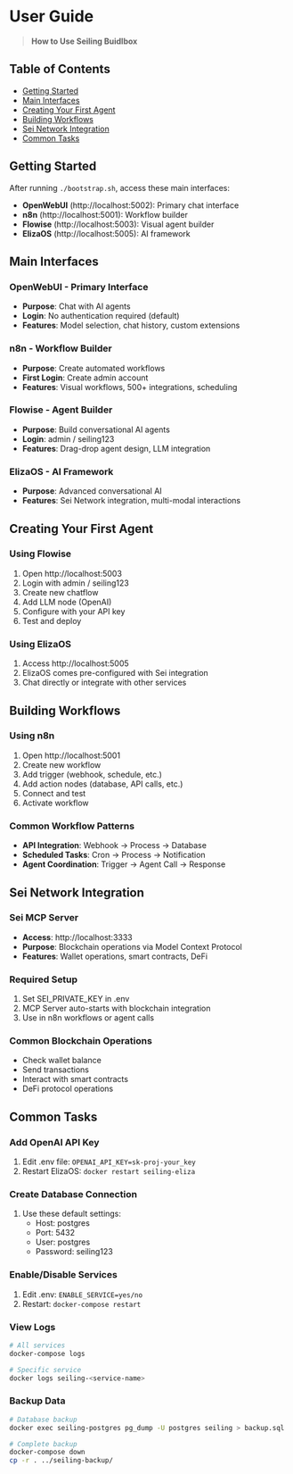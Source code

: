 # User Guide

> **How to Use Seiling Buidlbox**

## Table of Contents

- [Getting Started](#getting-started)
- [Main Interfaces](#main-interfaces)
- [Creating Your First Agent](#creating-your-first-agent)
- [Building Workflows](#building-workflows)
- [Sei Network Integration](#sei-network-integration)
- [Common Tasks](#common-tasks)

## Getting Started

After running `./bootstrap.sh`, access these main interfaces:

- **OpenWebUI** (http://localhost:5002): Primary chat interface
- **n8n** (http://localhost:5001): Workflow builder
- **Flowise** (http://localhost:5003): Visual agent builder
- **ElizaOS** (http://localhost:5005): AI framework

## Main Interfaces

### OpenWebUI - Primary Interface
- **Purpose**: Chat with AI agents
- **Login**: No authentication required (default)
- **Features**: Model selection, chat history, custom extensions

### n8n - Workflow Builder
- **Purpose**: Create automated workflows
- **First Login**: Create admin account
- **Features**: Visual workflows, 500+ integrations, scheduling

### Flowise - Agent Builder  
- **Purpose**: Build conversational AI agents
- **Login**: admin / seiling123
- **Features**: Drag-drop agent design, LLM integration

### ElizaOS - AI Framework
- **Purpose**: Advanced conversational AI
- **Features**: Sei Network integration, multi-modal interactions

## Creating Your First Agent

### Using Flowise
1. Open http://localhost:5003
2. Login with admin / seiling123
3. Create new chatflow
4. Add LLM node (OpenAI)
5. Configure with your API key
6. Test and deploy

### Using ElizaOS
1. Access http://localhost:5005
2. ElizaOS comes pre-configured with Sei integration
3. Chat directly or integrate with other services

## Building Workflows

### Using n8n
1. Open http://localhost:5001
2. Create new workflow
3. Add trigger (webhook, schedule, etc.)
4. Add action nodes (database, API calls, etc.)
5. Connect and test
6. Activate workflow

### Common Workflow Patterns
- **API Integration**: Webhook → Process → Database
- **Scheduled Tasks**: Cron → Process → Notification
- **Agent Coordination**: Trigger → Agent Call → Response

## Sei Network Integration

### Sei MCP Server
- **Access**: http://localhost:3333
- **Purpose**: Blockchain operations via Model Context Protocol
- **Features**: Wallet operations, smart contracts, DeFi

### Required Setup
1. Set SEI_PRIVATE_KEY in .env
2. MCP Server auto-starts with blockchain integration
3. Use in n8n workflows or agent calls

### Common Blockchain Operations
- Check wallet balance
- Send transactions
- Interact with smart contracts
- DeFi protocol operations

## Common Tasks

### Add OpenAI API Key
1. Edit .env file: `OPENAI_API_KEY=sk-proj-your_key`
2. Restart ElizaOS: `docker restart seiling-eliza`

### Create Database Connection
1. Use these default settings:
   - Host: postgres
   - Port: 5432
   - User: postgres
   - Password: seiling123

### Enable/Disable Services
1. Edit .env: `ENABLE_SERVICE=yes/no`
2. Restart: `docker-compose restart`

### View Logs
```bash
# All services
docker-compose logs

# Specific service
docker logs seiling-<service-name>
```

### Backup Data
```bash
# Database backup
docker exec seiling-postgres pg_dump -U postgres seiling > backup.sql

# Complete backup
docker-compose down
cp -r . ../seiling-backup/
``` 